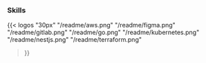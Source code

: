 ### Skills

{{< logos "30px"
    "/readme/aws.png"
    "/readme/figma.png"
    "/readme/gitlab.png"
    "/readme/go.png"
    "/readme/kubernetes.png"
    "/readme/nestjs.png"
    "/readme/terraform.png"
>}}
